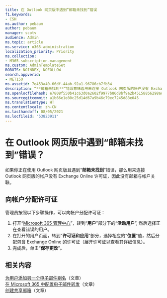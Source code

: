 ```yaml
---
title: 在 Outlook 网页版中遇到“邮箱未找到”错误
f1.keywords:
- CSH
ms.author: pebaum
author: pebaum
manager: scotv
audience: Admin
ms.topic: article
ms.service: o365-administration
localization_priority: Priority
ms.collection:
- M365-subscription-management
ms.custom: AdminTemplateSet
ROBOTS: NOINDEX, NOFOLLOW
search.appverid:
- MET150
ms.assetid: 7e453a40-66df-44ab-92a1-96786cb7fb34
description: “**邮箱未找到**”错误意味着用来连接 Outlook 网页版的帐户没有 Exchange Online 许可证。
ms.openlocfilehash: e7808f550b41c63d0a2602f9977b86d8bf9a2b45158856298ad191a851a9b575
ms.sourcegitcommit: a1b66e1e80c25d14d67a9b46c79ec7245d88e045
ms.translationtype: HT
ms.contentlocale: zh-CN
ms.lasthandoff: 08/05/2021
ms.locfileid: "53823911"
---
```

# <a name="getting-a-mailbox-not-found-error-in-outlook-on-the-web"></a>在 Outlook 网页版中遇到“邮箱未找到”错误？

如果你正在使用 Outlook 网页版且遇到“**邮箱未找到**”错误，那么用来连接 Outlook 网页版的帐户没有 Exchange Online 许可证，因此没有邮箱与帐户关联。 

## <a name="assign-a-license-to-your-account"></a>向帐户分配许可证

管理员按照以下步骤操作，可以向帐户分配许可证：

1. 打开“[Microsoft 365 管理中心](https://admin.microsoft.com/adminportal/home#/homepage)”，转到“**用户**”部分下的“**活动用户**”, 然后选择正在查看错误的用户。
1. 在打开的用户页面，转到“**许可证和应用**”部分，选择相应的“**位置**”值，然后分配包含 Exchange Online 的许可证（展开许可证以查看其详细信息）。 
1. 完成后，单击“**保存更改**”。

## <a name="related-content"></a>相关内容

[为用户添加另一个电子邮件别名](../email/add-another-email-alias-for-a-user.md)（文章）\
[在 Microsoft 365 中配置电子邮件转发](../email/configure-email-forwarding.md)（文章）\
[创建共享邮箱](../email/create-a-shared-mailbox.md)（文章）